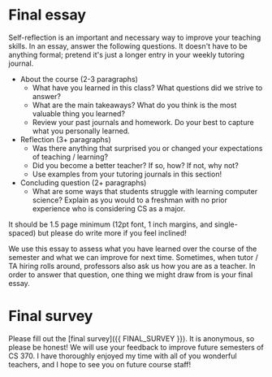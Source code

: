 # Final essay

Self-reflection is an important and necessary way to improve your teaching skills. In an essay, answer the following questions. It doesn't have to be anything formal; pretend it's just a longer entry in your weekly tutoring journal.

* About the course (2-3 paragraphs)
  * What have you learned in this class? What questions did we strive to answer?
  * What are the main takeaways? What do you think is the most valuable thing you learned?
  * Review your past journals and homework. Do your best to capture what you personally learned.
* Reflection (3+ paragraphs)
  * Was there anything that surprised you or changed your expectations of teaching / learning?
  * Did you become a better teacher? If so, how? If not, why not?
  * Use examples from your tutoring journals in this section!
* Concluding question (2+ paragraphs)
  * What are some ways that students struggle with learning computer science? Explain as you would to a freshman with no prior experience who is considering CS as a major.

It should be 1.5 page minimum (12pt font, 1 inch margins, and single-spaced) but please do write more if you feel inclined!

We use this essay to assess what you have learned over the course of the semester and what we can improve for next time. Sometimes, when tutor / TA hiring rolls around, professors also ask us how you are as a teacher. In order to answer that question, one thing we might draw from is your final essay.

# Final survey

Please fill out the [final survey]({{ FINAL_SURVEY }}). It is anonymous, so please be honest! We will use your feedback to improve future semesters of CS 370. I have thoroughly enjoyed my time with all of you wonderful teachers, and I hope to see you on future course staff!